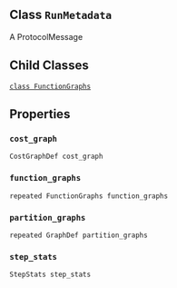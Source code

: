 

## Class  `RunMetadata` 
A ProtocolMessage



## Child Classes
[ `class FunctionGraphs` ](https://tensorflow.google.cn/api_docs/python/tf/compat/v1/RunMetadata/FunctionGraphs)



## Properties


###  `cost_graph` 
 `CostGraphDef cost_graph` 



###  `function_graphs` 
 `repeated FunctionGraphs function_graphs` 



###  `partition_graphs` 
 `repeated GraphDef partition_graphs` 



###  `step_stats` 
 `StepStats step_stats` 

